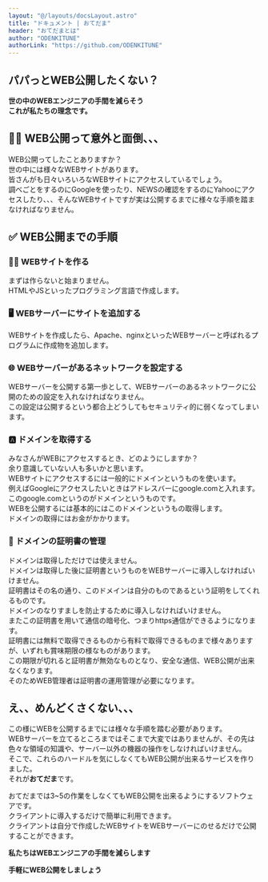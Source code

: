 ```yaml
---
layout: "@/layouts/docsLayout.astro"
title: "ドキュメント | おてだま"
header: "おてだまとは"
author: "ODENKITUNE"
authorLink: "https://github.com/ODENKITUNE"
---
```


## パパっとWEB公開したくない？

**世の中のWEBエンジニアの手間を減らそう**  
**これが私たちの理念です。**

## 😵‍💫 WEB公開って意外と面倒、、、

WEB公開ってしたことありますか？  
世の中には様々なWEBサイトがあります。  
皆さんがも日々いろいろなWEBサイトにアクセスしているでしょう。  
調べごとをするのにGoogleを使ったり、NEWSの確認をするのにYahooにアクセスしたり、、、そんなWEBサイトですが実は公開するまでに様々な手順を踏まなければなりません。

## ✅ WEB公開までの手順

### 👩‍💻 WEBサイトを作る

  まずは作らないと始まりません。  
  HTMLやJSといったプログラミング言語で作成します。

### 🖥️ WEBサーバーにサイトを追加する

  WEBサイトを作成したら、Apache、nginxといったWEBサーバーと呼ばれるプログラムに作成物を追加します。

### 🌐 WEBサーバーがあるネットワークを設定する

  WEBサーバーを公開する第一歩として、WEBサーバーのあるネットワークに公開のための設定を入れなければなりません。  
  この設定は公開するという都合上どうしてもセキュリティ的に弱くなってしまいます。

### 🅰️ ドメインを取得する

  みなさんがWEBにアクセスするとき、どのようにしますか？  
  余り意識していない人も多いかと思います。  
  WEBサイトにアクセスするには一般的にドメインというものを使います。  
  例えばGoogleにアクセスしたいときはアドレスバーにgoogle.comと入れます。  
  このgoogle.comというのがドメインというものです。  
  WEBを公開するには基本的にはこのドメインというもの取得します。  
  ドメインの取得にはお金がかかります。

### 🔑 ドメインの証明書の管理

  ドメインは取得しただけでは使えません。  
  ドメインは取得した後に証明書というものをWEBサーバーに導入しなければいけません。  
  証明書はその名の通り、このドメインは自分のものであるという証明をしてくれるものです。  
  ドメインのなりすましを防止するために導入しなければいけません。  
  またこの証明書を用いて通信の暗号化、つまりhttps通信ができるようになります。  
  証明書には無料で取得できるものから有料で取得できるものまで様々ありますが、いずれも賞味期限の様なものがあります。  
  この期限が切れると証明書が無効なものとなり、安全な通信、WEB公開が出来なくなります。  
  そのためWEB管理者は証明書の運用管理が必要になります。

## え、、めんどくさくない、、、

この様にWEBを公開するまでには様々な手順を踏む必要があります。  
WEBサーバーを立てるところまではそこまで大変ではありませんが、その先は色々な領域の知識や、サーバー以外の機器の操作をしなければいけません。  
そこで、これらのハードルを気にしなくてもWEB公開が出来るサービスを作りました。  
それが**おてだま**です。

おてだまでは3~5の作業をしなくてもWEB公開を出来るようにするソフトウェアです。  
クライアントに導入するだけで簡単に利用できます。  
クライアントは自分で作成したWEBサイトをWEBサーバーにのせるだけで公開することができます。

**私たちはWEBエンジニアの手間を減らします**  

**手軽にWEB公開をしましょう**  
